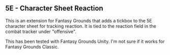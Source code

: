 ## 5E - Character Sheet Reaction

This is an extension for Fantasy Grounds that adds a tickbox to the 5E character sheet for
tracking reaction. It is tied to the reaction field in the combat tracker under "offensive".

This has been tested with Fantasy Grounds Unity. I'm not sure if it works for Fantasy Grounds
Classic.
